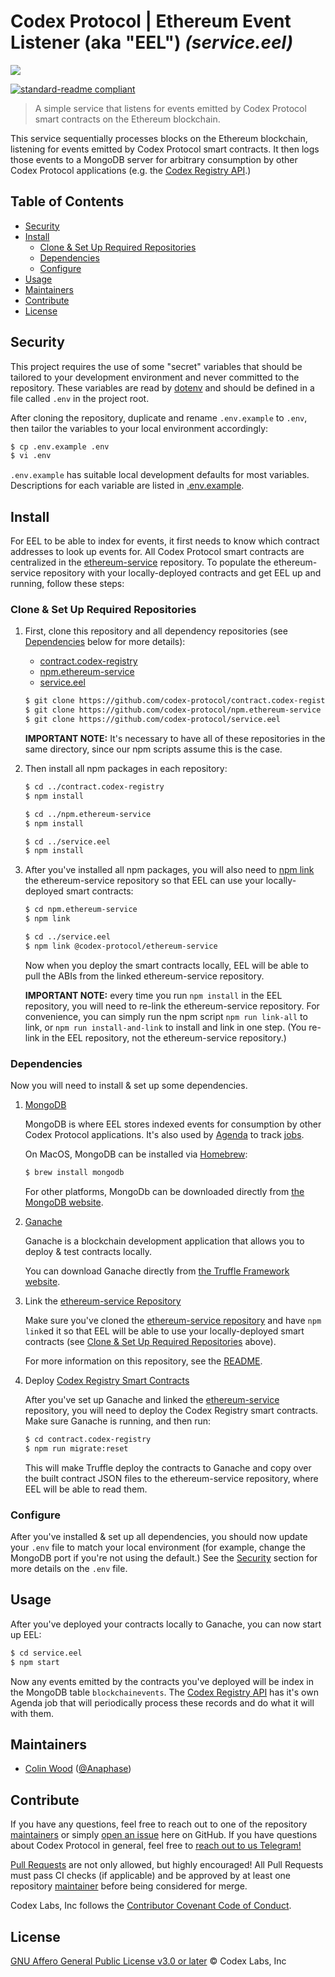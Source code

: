 # Codex Protocol | Ethereum Event Listener (aka "EEL") _(service.eel)_

![](https://i.imgur.com/C1A28tc.jpg)

[![standard-readme compliant](https://img.shields.io/badge/readme%20style-standard-brightgreen.svg?style=flat-square)](https://github.com/RichardLitt/standard-readme)

> A simple service that listens for events emitted by Codex Protocol smart contracts on the Ethereum blockchain.

This service sequentially processes blocks on the Ethereum blockchain, listening for events emitted by Codex Protocol smart contracts. It then logs those events to a MongoDB server for arbitrary consumption by other Codex Protocol applications (e.g. the [Codex Registry API](https://github.com/codex-protocol/service.codex-registry-api).)

## Table of Contents

- [Security](#security)
- [Install](#install)
  - [Clone & Set Up Required Repositories](#clone--set-up-required-repositories)
  - [Dependencies](#dependencies)
  - [Configure](#configure)
- [Usage](#usage)
- [Maintainers](#maintainers)
- [Contribute](#contribute)
- [License](#license)


## Security

This project requires the use of some "secret" variables that should be tailored to your development environment and never committed to the repository. These variables are read by [dotenv](https://www.npmjs.com/package/dotenv) and should be defined in a file called `.env` in the project root.

After cloning the repository, duplicate and rename `.env.example` to `.env`, then tailor the variables to your local environment accordingly:

```bash
$ cp .env.example .env
$ vi .env
```

`.env.example` has suitable local development defaults for most variables. Descriptions for each variable are listed in [.env.example](.env.example).

## Install

For EEL to be able to index for events, it first needs to know which contract addresses to look up events for. All Codex Protocol smart contracts are centralized in the [ethereum-service](https://github.com/codex-protocol/npm.ethereum-service) repository. To populate the ethereum-service repository with your locally-deployed contracts and get EEL up and running, follow these steps:

### Clone & Set Up Required Repositories

1. First, clone this repository and all dependency repositories (see [Dependencies](#dependencies) below for more details):

    - [contract.codex-registry](https://github.com/codex-protocol/contract.codex-registry)
    - [npm.ethereum-service](https://github.com/codex-protocol/npm.ethereum-service)
    - [service.eel](https://github.com/codex-protocol/service.eel)

    ```bash
    $ git clone https://github.com/codex-protocol/contract.codex-registry
    $ git clone https://github.com/codex-protocol/npm.ethereum-service
    $ git clone https://github.com/codex-protocol/service.eel
    ```

    **IMPORTANT NOTE:** It's necessary to have all of these repositories in the same directory, since our npm scripts assume this is the case.

1. Then install all npm packages in each repository:

    ```bash
    $ cd ../contract.codex-registry
    $ npm install

    $ cd ../npm.ethereum-service
    $ npm install

    $ cd ../service.eel
    $ npm install
    ```

1. After you've installed all npm packages, you will also need to [npm link](https://docs.npmjs.com/cli/link) the ethereum-service repository so that EEL can use your locally-deployed smart contracts:

    ```bash
    $ cd npm.ethereum-service
    $ npm link

    $ cd ../service.eel
    $ npm link @codex-protocol/ethereum-service
    ```

    Now when you deploy the smart contracts locally, EEL will be able to pull the ABIs from the linked ethereum-service repository.

    **IMPORTANT NOTE:** every time you run `npm install` in the EEL repository, you will need to re-link the ethereum-service repository. For convenience, you can simply run the npm script `npm run link-all` to link, or `npm run install-and-link` to install and link in one step. (You re-link in the EEL repository, not the ethereum-service repository.)

### Dependencies

Now you will need to install & set up some dependencies.

1. [MongoDB](https://www.mongodb.com/download-center)

    MongoDB is where EEL stores indexed events for consumption by other Codex Protocol applications. It's also used by [Agenda](https://www.npmjs.com/package/agenda) to track [jobs](src/jobs).

    On MacOS, MongoDB can be installed via [Homebrew](https://brew.sh/):

    ```bash
    $ brew install mongodb
    ```

    For other platforms, MongoDb can be downloaded directly from [the MongoDB website](https://www.mongodb.com/download-center).


1. [Ganache](http://truffleframework.com/ganache)

    Ganache is a blockchain development application that allows you to deploy & test contracts locally.

    You can download Ganache directly from [the Truffle Framework website](http://truffleframework.com/ganache).


1. Link the [ethereum-service Repository](https://github.com/codex-protocol/npm.ethereum-service)

    Make sure you've cloned the [ethereum-service repository](https://github.com/codex-protocol/npm.ethereum-service) and have `npm link`ed it so that EEL will be able to use your locally-deployed smart contracts (see [Clone & Set Up Required Repositories](#clone--set-up-required-repositories) above).

    For more information on this repository, see the [README](https://github.com/codex-protocol/npm.ethereum-service/blob/master/README.md).


1. Deploy [Codex Registry Smart Contracts](https://github.com/codex-protocol/contract.codex-registry)

    After you've set up Ganache and linked the [ethereum-service](https://github.com/codex-protocol/npm.ethereum-service) repository, you will need to deploy the Codex Registry smart contracts. Make sure Ganache is running, and then run:

    ```bash
    $ cd contract.codex-registry
    $ npm run migrate:reset
    ```

    This will make Truffle deploy the contracts to Ganache and copy over the built contract JSON files to the ethereum-service repository, where EEL will be able to read them.


### Configure

After you've installed & set up all dependencies, you should now update your `.env` file to match your local environment (for example, change the MongoDB port if you're not using the default.) See the [Security](#security) section for more details on the `.env` file.


## Usage

After you've deployed your contracts locally to Ganache, you can now start up EEL:

```bash
$ cd service.eel
$ npm start
```

Now any events emitted by the contracts you've deployed will be index in the MongoDB table `blockchainevents`. The [Codex Registry API](https://github.com/codex-protocol/service.codex-registry-api) has it's own Agenda job that will periodically process these records and do what it will with them.


## Maintainers

- [Colin Wood](mailto:colin@codexprotocol.com) ([@Anaphase](https://github.com/Anaphase))


## Contribute

If you have any questions, feel free to reach out to one of the repository [maintainers](#maintainers) or simply [open an issue](https://github.com/codex-protocol/service.eel/issues/new) here on GitHub. If you have questions about Codex Protocol in general, feel free to [reach out to us Telegram!](https://t.me/codexprotocol)

[Pull Requests](https://github.com/codex-protocol/service.eel/pulls) are not only allowed, but highly encouraged! All Pull Requests must pass CI checks (if applicable) and be approved by at least one repository [maintainer](#maintainers) before being considered for merge.

Codex Labs, Inc follows the [Contributor Covenant Code of Conduct](https://contributor-covenant.org/version/1/4/code-of-conduct).


## License

[GNU Affero General Public License v3.0 or later](LICENSE) © Codex Labs, Inc
